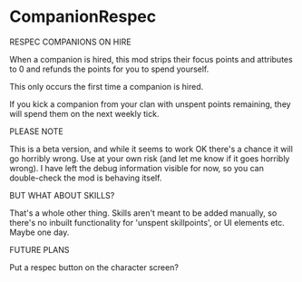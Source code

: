 # CompanionRespec
RESPEC COMPANIONS ON HIRE

When a companion is hired, this mod strips their focus points and attributes to 0 and refunds the points for you to spend yourself.

This only occurs the first time a companion is hired.

If you kick a companion from your clan with unspent points remaining, they will spend them on the next weekly tick.

PLEASE NOTE

This is a beta version, and while it seems to work OK there's a chance it will go horribly wrong. Use at your own risk (and let me know if it goes horribly wrong). I have left the debug information visible for now, so you can double-check the mod is behaving itself.

BUT WHAT ABOUT SKILLS?

That's a whole other thing. Skills aren't meant to be added manually, so there's no inbuilt functionality for 'unspent skillpoints', or UI elements etc. Maybe one day.

FUTURE PLANS

Put a respec button on the character screen?

